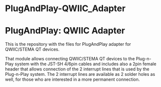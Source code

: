 # PlugAndPlay-QWIIC_Adapter
# PlugAndPlay: QWIIC Adapter
This is the repository with the files for PlugAndPlay adapter for QWIIC/STEMA QT devices.

That module allows connecting QWIIC/STEMA QT devices to the Plug-n-Play system with the JST-SH 4/6pin cables and includes also a 2pin female header that allows connection of the 2 interrupt lines that is used by the Plug-n-Play system.
The 2 interrupt lines are available as 2 solder holes as well, for those who are interested in a more permanent connection.
